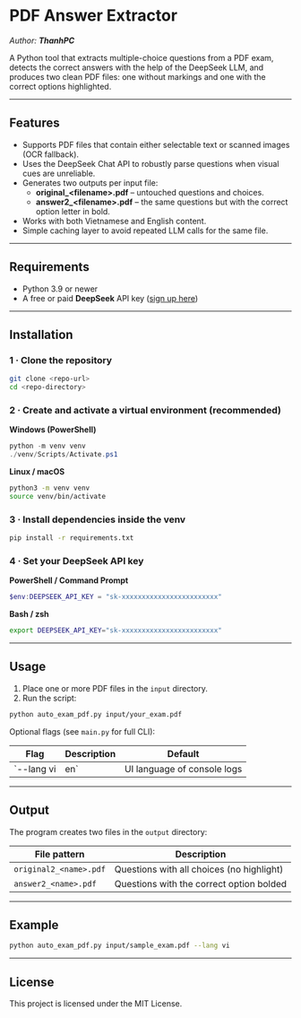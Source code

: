 # PDF Answer Extractor

*Author: **ThanhPC***

A Python tool that extracts multiple-choice questions from a PDF exam, detects the correct answers with the help of the DeepSeek LLM, and produces two clean PDF files: one without markings and one with the correct options highlighted.

---

## Features

- Supports PDF files that contain either selectable text or scanned images (OCR fallback).
- Uses the DeepSeek Chat API to robustly parse questions when visual cues are unreliable.
- Generates two outputs per input file:
  - **original_&lt;filename&gt;.pdf** – untouched questions and choices.
  - **answer2_&lt;filename&gt;.pdf** – the same questions but with the correct option letter in bold.
- Works with both Vietnamese and English content.
- Simple caching layer to avoid repeated LLM calls for the same file.

---

## Requirements

- Python 3.9 or newer
- A free or paid **DeepSeek** API key ([sign up here](https://deepseek.com/))

---

## Installation

### 1 · Clone the repository

```bash
git clone <repo-url>
cd <repo-directory>
```

### 2 · Create and activate a virtual environment (recommended)

**Windows (PowerShell)**
```powershell
python -m venv venv
./venv/Scripts/Activate.ps1
```

**Linux / macOS**
```bash
python3 -m venv venv
source venv/bin/activate
```

### 3 · Install dependencies inside the venv

```bash
pip install -r requirements.txt
```

### 4 · Set your DeepSeek API key

**PowerShell / Command Prompt**
```powershell
$env:DEEPSEEK_API_KEY = "sk-xxxxxxxxxxxxxxxxxxxxxxxx"
```

**Bash / zsh**
```bash
export DEEPSEEK_API_KEY="sk-xxxxxxxxxxxxxxxxxxxxxxxx"
```
---

## Usage

1. Place one or more PDF files in the `input` directory.
2. Run the script:

```bash
python auto_exam_pdf.py input/your_exam.pdf
```

Optional flags (see `main.py` for full CLI):

| Flag          | Description                              | Default |
| ------------- | ---------------------------------------- | ------- |
| `--lang vi|en`| UI language of console logs              | `en`    |

---

## Output

The program creates two files in the `output` directory:

| File pattern                 | Description                               |
| ---------------------------- | ----------------------------------------- |
| `original2_<name>.pdf`       | Questions with all choices (no highlight) |
| `answer2_<name>.pdf`         | Questions with the correct option bolded |

---

## Example

```bash
python auto_exam_pdf.py input/sample_exam.pdf --lang vi
```

---

## License

This project is licensed under the MIT License. 